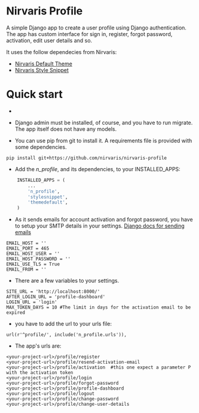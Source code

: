 
# Nirvaris Profile

A simple Django app to create a user profile using Django authentication.
The app has custom interface for sign in, register, forgot password, activation, edit user details and so.

It uses the follow dependecies from Nirvaris:

- [Nirvaris Default Theme](https://github.com/nirvaris/nirvaris-theme-default)
- [Nirvaris Style Snippet](https://github.com/nirvaris/nirvaris-theme-default)


# Quick start
-

- Django admin must be installed, of course, and you have to run migrate. The app itself does not have any models.

- You can use pip from git to install it. A requirements file is provided with some dependencies.

```
pip install git+https://github.com/nirvaris/nirvaris-profile

```

- Add the _n\_profile_, and its dependencies, to your INSTALLED_APPS:
 
```python
    INSTALLED_APPS = (
        ...
        'n_profile',
        'stylesnippet',
        'themedefault',
    )
```

- As it sends emails for account activation and forgot password, you have to setup your SMTP details in your settings. [Django docs for sending emails](https://docs.djangoproject.com/en/1.9/topics/email/)

```
EMAIL_HOST = ''
EMAIL_PORT = 465
EMAIL_HOST_USER = ''
EMAIL_HOST_PASSWORD = ''
EMAIL_USE_TLS = True
EMAIL_FROM = ''
```
- There are a few variables to your settings.

```
SITE_URL = 'http://localhost:8000/' 
AFTER_LOGIN_URL = 'profile-dashboard'
LOGIN_URL = 'login'
MAX_TOKEN_DAYS = 10 #The limit in days for the activation email to be expired
```
- you have to add the url to your urls file:

```
url(r'^profile/', include('n_profile.urls')),
```
- The app's urls are:

```
<your-project-url>/profile/register
<your-project-url>/profile/resend-activation-email
<your-project-url>/profile/activation  #this one expect a parameter P with the activation token
<your-project-url>/profile/login
<your-project-url>/profile/forgot-password
<your-project-url>/profile/profile-dashboard
<your-project-url>/profile/logout
<your-project-url>/profile/change-password
<your-project-url>/profile/change-user-details
```

